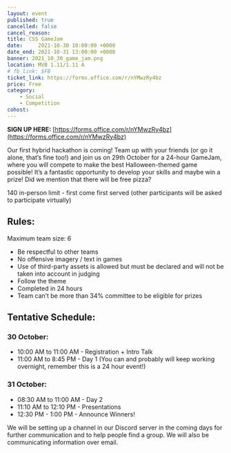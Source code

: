 ```yaml
---
layout: event
published: true
cancelled: false
cancel_reason:
title: CSS GameJam
date:     2021-10-30 10:00:00 +0000
date_end: 2021-10-31 13:00:00 +0000
banner: 2021_10_30_game_jam.png
location: MVB 1.11/1.11 A
# fb_link: $FB
ticket_link: https://forms.office.com/r/nYMwzRy4bz
price: Free
category:
    - Social
    - Competition
cohost:
---
```


**SIGN UP HERE:** [https://forms.office.com/r/nYMwzRy4bz](https://forms.office.com/r/nYMwzRy4bz)

Our first hybrid hackathon is coming! Team up with your friends (or go it alone, that’s fine too!) and join us on 29th October for a 24-hour GameJam, where you will compete to make the best Halloween-themed game possible! It’s a fantastic opportunity to develop your skills and maybe win a prize! Did we mention that there will be free pizza?

140 in-person limit - first come first served (other participants will be asked to participate virtually)

## Rules: 

Maximum team size: 6
* Be respectful to other teams
* No offensive imagery / text in games
* Use of third-party assets is allowed but must be declared and will not be taken into account in judging
* Follow the theme
* Completed in 24 hours
* Team can’t be more than 34% committee to be eligible for prizes

## Tentative Schedule:

### 30 October: 

* 10:00 AM to 11:00 AM - Registration + Intro Talk 
* 11:00 AM to 8:45 PM - Day 1 (You can and probably will keep working overnight, remember this is a 24 hour event!)

### 31 October: 

* 08:30 AM to 11:00 AM - Day 2 
* 11:10 AM to 12:10 PM - Presentations 
* 12:30 PM - 1:00 PM - Announce Winners!


We will be setting up a channel in our Discord server in the coming days for further communication and to help people find a group. We will also be communicating information over email. 

